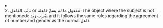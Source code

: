 <li class="basic 16"><div class="nodecontent">2. نائب الفاعل or مفعول ما لم يسمّ فاعله (The object where the subject is not mentioned): ضُرب زيد and it follows the same rules regarding the agreement of number and gender as the normal فاعل</div></li>